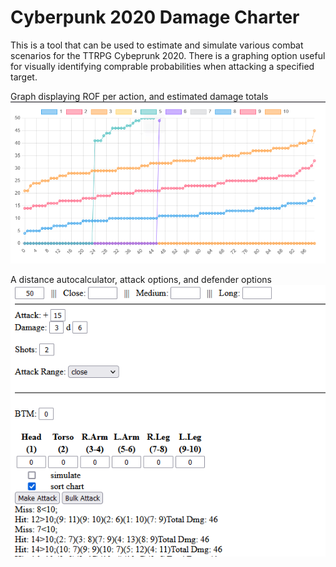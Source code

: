 # Cyberpunk 2020 Damage Charter
This is a tool that can be used to estimate and simulate various combat scenarios for the TTRPG Cybeprunk 2020. There is a graphing option useful for visually identifying comprable probabilities when attacking a specified target.

Graph displaying ROF per action, and estimated damage totals
![](img\Graph.png)

A distance autocalculator, attack options, and defender options
![](img\Options.png)